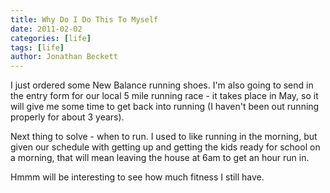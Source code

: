 ```yaml
---
title: Why Do I Do This To Myself
date: 2011-02-02
categories: [life]
tags: [life]
author: Jonathan Beckett
---
```


I just ordered some New Balance running shoes. I'm also going to send in the entry form for our local 5 mile running race - it takes place in May, so it will give me some time to get back into running (I haven't been out running properly for about 3 years).

Next thing to solve - when to run. I used to like running in the morning, but given our schedule with getting up and getting the kids ready for school on a morning, that will mean leaving the house at 6am to get an hour run in.

Hmmm will be interesting to see how much fitness I still have.